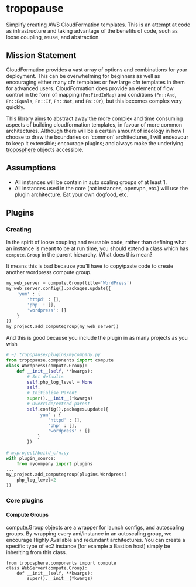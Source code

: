 # tropopause
Simplify creating AWS CloudFormation templates. This is an attempt at code as infrastructure and taking advantage of the
benefits of code, such as loose coupling, reuse, and abstraction.

## Mission Statement
CloudFormation provides a vast array of options and combinations for your deployment. This can be overwhelming for beginners
as well as encouraging either many cfn templates or few large cfn templates in them for advanced users. CloudFormation
does provide an element of flow control in the form of mapping (`Fn:FindInMap`) and conditions (`Fn::And`, `Fn::Equals`,
`Fn::If`, `Fn::Not`, and `Fn::Or`), but this becomes complex very quickly.

This library aims to abstract away the more complex and time consuming aspects of building cloudformation templates, in favour
of more common architectures. Although there will be a certain amount of ideology in how I choose to draw the boundaries on
'common' architectures, I will endeavour to keep it extensible; encourage plugins; and always make the underlying [troposphere](https://github.com/cloudtools/troposphere)
objects accessible.

## Assumptions
 - All instances will be contain in auto scaling groups of at least 1.
 - All instances used in the core (nat instances, openvpn, etc.) will use the plugin architecture. Eat your own dogfood, etc.
 
## Plugins
### Creating
In the spirit of loose coupling and reusable code, rather than defining what an instance is meant to be at run time, you
should extend a class which has `compute.Group` in the parent hierarchy. What does this mean?


It means this is bad because you'll have to copy/paste code to create another wordpress compute group.

```python
my_web_server = compute.Group(title='WordPress')
my_web_server.config().packages.update({
    'yum' : {
        'httpd' : [],
        'php' : [],
        'wordpress': []
    }
})
my_project.add_computegroup(my_web_server))
```


And this is good because you include the plugin in as many projects as you wish

```python
# ~/.tropopause/plugins/mycompany.py
from tropopause.components import compute
class Wordpress(compute.Group):
    def __init__(self, **kwargs):
        # Set defaults
        self.php_log_level = None
        self.
        # Initialise Parent
        super().__init__(*kwargs)
        # Override/extend parent
        self.config().packages.update({
            'yum' : {
                'httpd' : [],
                'php' : [],
                'wordpress' : []
            }
        })
        
# myproject/build_cfn.py
with plugin_source:
    from mycompany import plugins
...
my_project.add_computegroup(plugins.Wordpress(
    php_log_level=2
))
```
            

### Core plugins
#### Compute Groups
compute.Group objects are a wrapper for launch configs, and autoscaling groups.
By wrapping every ami/instance in an autoscaling group, we encourage Highly Available and redundant architectures.
You can create a specific type of ec2 instance (for example a Bastion host) simply be inheriting from this class.

    from troposphere.components import compute
    class WebServer(compute.Group):
        def __init__(self, **kwargs):
            super().__init__(*kwargs)
            